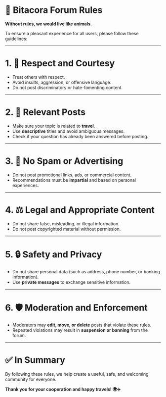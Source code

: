 # 🧭 Bitacora Forum Rules

**Without rules, we would live like animals.**

To ensure a pleasant experience for all users, please follow these guidelines:

---

# 1. 🤝 Respect and Courtesy

* Treat others with respect.
* Avoid insults, aggression, or offensive language.
* Do not post discriminatory or hate-fomenting content.

---

# 2. 🧵 Relevant Posts

* Make sure your topic is related to **travel**.
* Use **descriptive** titles and avoid ambiguous messages.
* Check if your question has already been answered before posting.

---

# 3. 🚫 No Spam or Advertising

* Do not post promotional links, ads, or commercial content.
* Recommendations must be **impartial** and based on personal experiences.

---

# 4. ⚖️ Legal and Appropriate Content

* Do not share false, misleading, or illegal information.
* Do not post copyrighted material without permission.

---

# 5. 🔒 Safety and Privacy

* Do not share personal data (such as address, phone number, or banking information).
* Use **private messages** to exchange sensitive information.

---

# 6. 🛡️ Moderation and Enforcement

* Moderators may **edit, move, or delete** posts that violate these rules.
* Repeated violations may result in **suspension or banning** from the forum.

---

# ✅ In Summary

By following these rules, we help create a useful, safe, and welcoming community for everyone.

**Thank you for your cooperation and happy travels! 🌍✈️**
